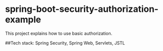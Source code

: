 # spring-boot-security-authorization-example
This project explains how to use basic authorization.

##Tech stack: Spring Security, Spring Web, Servlets, JSTL

